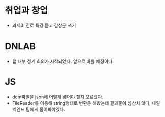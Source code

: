 # 취업과 창업
* 과제3: 진로 특강 듣고 감상문 쓰기
  
# DNLAB
* 랩 내부 정기 회의가 시작되었다. 앞으로 바쁠 예정이다.

# JS
* dcm파일을 json에 어떻게 넣어야 할지 모르겠다.
* FileReader를 이용해 string형태로 변환은 해봤는데 결과물이 심상치 않다, 내일 벡엔드 팀에게 물어봐야겠다.
